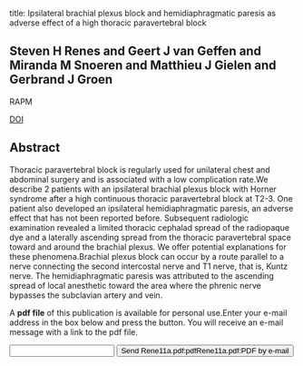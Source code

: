 title: Ipsilateral brachial plexus block and hemidiaphragmatic paresis as adverse effect of a high thoracic paravertebral block

## Steven H Renes and Geert J van Geffen and Miranda M Snoeren and Matthieu J Gielen and Gerbrand J Groen
RAPM

<a href="https://doi.org/10.1097/AAP.0b013e31820d424c">DOI</a>

## Abstract
Thoracic paravertebral block is regularly used for unilateral chest and abdominal surgery and is associated with a low complication rate.We describe 2 patients with an ipsilateral brachial plexus block with Horner syndrome after a high continuous thoracic paravertebral block at T2-3. One patient also developed an ipsilateral hemidiaphragmatic paresis, an adverse effect that has not been reported before. Subsequent radiologic examination revealed a limited thoracic cephalad spread of the radiopaque dye and a laterally ascending spread from the thoracic paravertebral space toward and around the brachial plexus. We offer potential explanations for these phenomena.Brachial plexus block can occur by a route parallel to a nerve connecting the second intercostal nerve and T1 nerve, that is, Kuntz nerve. The hemidiaphragmatic paresis was attributed to the ascending spread of local anesthetic toward the area where the phrenic nerve bypasses the subclavian artery and vein.

A <b>pdf file</b> of this publication is available for personal use.Enter your e-mail address in the box below and press the button. You will receive an e-mail message with a link to the pdf file.
<form action="sender.php">  <input type="text" name="email">  <input type="submit" value="Send Rene11a.pdf:pdfRene11a.pdf:PDF by e-mail"></form>